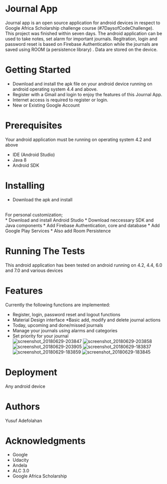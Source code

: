 # Journal App
Journal app is an open source application for android devices in respect to Google Africa Scholarship challenge course (#7DaysofCodeChallenge).
This project was finished within seven days. The android application can be used to take notes, set alarm for important journals.
Regitration, login and password reset is based on Firebase Authentication while the journals are saved using ROOM (a persistence library) . Data are stored on the device.

# Getting Started
* Download and install the apk file on your android device running on android operating system 4.4 and above. 
* Register with a Gmail and login to enjoy the features of this Journal App. 
* Internet access is required to register or login.
* New or Existing Google Account

# Prerequisites
Your android application must be running on operating system 4.2 and above
* IDE (Android Studio)
* Java 8
* Android SDK

# Installing
* Download the apk and install <br />
<br /> 
For personal customization; <br />
* Download and install Android Studio
* Download neccessary SDK and Java components
* Add Firebase Authentication, core and database
* Add Google Play Services
* Also add Room Persistence

# Running The Tests
This android application has been tested on android running on 4.2, 4.4, 6.0 and 7.0 and various devices

# Features
Currently the following functions are implemented:
* Register, login, password reset and logout functions
* Material Design interface *Basic add, modify and delete journal actions
* Today, upcoming and done/missed journals
* Manage your journals using alarms and categories
* Set priority for your journal <br />
![screenshot_20180629-203847](https://user-images.githubusercontent.com/15203737/42112979-a1567712-7be1-11e8-916e-0cd01b5d50cf.png) 
![screenshot_20180629-203858](https://user-images.githubusercontent.com/15203737/42113024-c93bbada-7be1-11e8-872c-b8c337699b12.png) 
![screenshot_20180629-203905](https://user-images.githubusercontent.com/15203737/42113038-d48fc7a0-7be1-11e8-8850-7f1ac9c716f8.png) 
![screenshot_20180629-183837](https://user-images.githubusercontent.com/15203737/42113044-e452e38e-7be1-11e8-8a1e-b626ec986d23.png) 
![screenshot_20180629-183859](https://user-images.githubusercontent.com/15203737/42113056-eff3ba56-7be1-11e8-84bb-d3c0cf6e3518.png)
![screenshot_20180629-183845](https://user-images.githubusercontent.com/15203737/42113067-fb10674a-7be1-11e8-8dfe-1f9bb1669379.png)

# Deployment
Any android device
# Authors
Yusuf Adefolahan
# Acknowledgments
* Google
* Udacity
* Andela
* ALC 3.0
* Google Africa Scholarship

